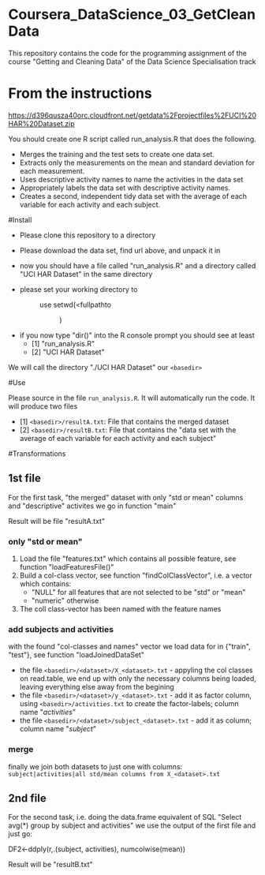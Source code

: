 Coursera_DataScience_03_GetCleanData
====================================

This repository contains the code for the programming assignment of the course
"Getting and Cleaning Data" of the Data Science Specialisation track

From the instructions
=====================
https://d396qusza40orc.cloudfront.net/getdata%2Fprojectfiles%2FUCI%20HAR%20Dataset.zip

You should create one R script called run_analysis.R that does the following. 

* Merges the training and the test sets to create one data set.
* Extracts only the measurements on the mean and standard deviation for each measurement. 
* Uses descriptive activity names to name the activities in the data set
* Appropriately labels the data set with descriptive activity names. 
* Creates a second, independent tidy data set with the average of each variable for each activity and each subject. 

#Install
* Please clone this repository to a directory <dir>
* Please download the data set, find url above, and unpack it in <dir>
* now you should have a file called "run_analysis.R" and a directory called "UCI HAR Dataset" in the same directory <dir>
* please set your working directory to <dir> use setwd(<fullpathto<dir>)
* if you now type "dir()" into the R console prompt you should see at least
	- [1] "run_analysis.R"                                                                           
	- [2] "UCI HAR Dataset"                                                                          

We will call the directory "./UCI HAR Dataset" our `<basedir>`
    
#Use

Please source in the file `run_analysis.R`. It will automatically run the code.
It will produce two files

* [1] `<basedir>/resultA.txt`: File that contains the merged dataset                                                                              
* [2] `<basedir>/resultB.txt`: File that contains the "data set with the average of each variable for each activity and each subject" 

#Transformations
## 1st file
For the first task, "the merged" dataset with only "std or mean" columns and "descriptive" activites we go in function "main"

Result will be file "resultA.txt"

### only "std or mean" 
1. Load the file "features.txt" which contains all possible feature, see function "loadFeaturesFile()"
2. Build a col-class vector, see function "findColClassVector", i.e. a vector which contains: 
    * "NULL" for all features that are not selected to be "std" or "mean"
	* "numeric" otherwise 
3. The coll class-vector has been named with the feature names

### add subjects and activities
with the found "col-classes and names" vector we load data for <dataset> in {"train", "test"}, see function "loadJoinedDataSet"

* the file `<basedir>/<dataset>/X_<dataset>.txt` - appyling the col classes on read.table, we end up with only the necessary columns being loaded, leaving everything else away from the begining
* the file `<basedir>/<dataset>/y_<dataset>.txt` - add it as factor column, using `<basedir>/activities.txt` to create the factor-labels; column name "_activities_"
* the file `<basedir>/<dataset>/subject_<dataset>.txt` - add it as column; column name "_subject_"

### merge
finally we join both datasets to just one with columns: `subject|activities|all std/mean columns from X_<dataset>.txt`

## 2nd file
For the second task, i.e. doing the data.frame equivalent of SQL "Select avg(*) group by subject and activities" we use the output of the first file and just go:

DF2<-ddply(r,.(subject, activities), numcolwise(mean))   

Result will be "resultB.txt"
